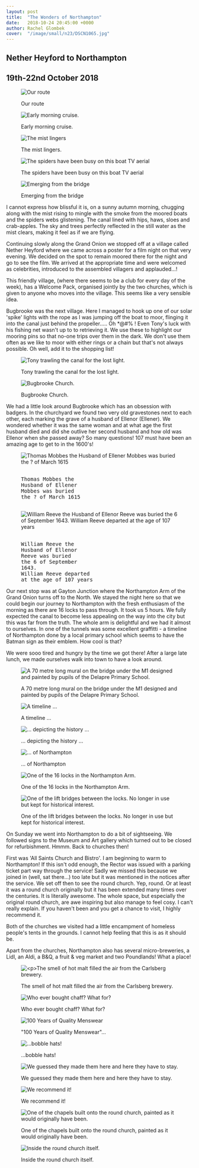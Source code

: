 ```yaml
---
layout: post
title:  "The Wonders of Northampton"
date:   2018-10-24 20:45:00 +0000
author: Rachel Glombek
cover:  "/image/small/n23/DSCN1065.jpg"
---
```


<h2>Nether Heyford to Northampton</h2>
<h2>19th-22nd October 2018</h2>

<figure>
 <img src="{{site.baseurl}}/image/maps/n23map.png" alt="Our route" >
 <figcaption>
 <p>Our route</p>
 </figcaption>
</figure>

<figure>
 <img src="{{site.baseurl}}/image/small/n23/DSCN0991.jpg" alt="Early morning cruise." >
 <figcaption>
 <p>Early morning cruise.</p>
 </figcaption>
</figure>


<figure>
 <img src="{{site.baseurl}}/image/small/n23/DSCN0998.jpg" alt="The mist lingers" >
 <figcaption>
 <p>The mist lingers.</p>
 </figcaption>
</figure>


<figure>
 <img src="{{site.baseurl}}/image/small/n23/DSCN0987.jpg" alt="The spiders have been busy on this boat TV aerial" >
 <figcaption>
 <p>The spiders have been busy on this boat TV aerial</p>
 </figcaption>
</figure>


<figure>
 <img src="{{site.baseurl}}/image/small/n23/DSCN1003.jpg" alt="Emerging from the bridge" >
 <figcaption>
 <p>Emerging from the bridge</p>
 </figcaption>
</figure>


<p>I cannot express how blissful it is, on a sunny autumn morning, chugging along with the mist rising to mingle with the smoke from the moored boats and the spiders webs glistening. The canal lined with hips, haws, sloes and crab-apples. The sky and trees perfectly reflected in the still water as the mist clears, making it feel as if we are flying.

<p>Continuing slowly along the Grand Onion we stopped off at a village called Nether Heyford where we came across a poster for a film night on that very evening. We decided on the spot to remain moored there for the night and go to see the film. We arrived at the appropriate time and were welcomed as celebrities, introduced to the assembled villagers and applauded...!</p>

<p>This friendly village, (where there seems to be a club for every day of the week), has a Welcome Pack, organised jointly by the two churches, which is given to anyone who moves into the village. This seems like a very sensible idea.</p>
<p>Bugbrooke was the next village. Here I managed to hook up one of our solar 'spike' lights with the rope as I was jumping off the boat to moor, flinging it into the canal just behind the propeller..... Oh *@#% ! Even Tony's luck with his fishing net wasn't up to to retrieving it. We use these to highlight our mooring pins so that no-one trips over them in the dark. We don't use them often as we like to moor with either rings or a chain but that's not always possible. Oh well, add it to the shopping list!</p>
 <figure>
 <img src="{{site.baseurl}}/image/small/n23/DSCN1009.jpg" alt="Tony trawling the canal for the lost light." >
 <figcaption>
 <p>Tony trawling the canal for the lost light.</p>
 </figcaption>
</figure>


<figure>
 <img src="{{site.baseurl}}/image/small/n23/DSCN1015.jpg" alt="Bugbrooke Church." >
 <figcaption>
 <p>Bugbrooke Church.</p>
 </figcaption>
</figure>

<p>We had a little look around Bugbrooke which has an obsession with badgers. In the churchyard we found two very old gravestones next to each other, each marking the grave of a husband of Ellenor (Ellener). We wondered whether it was the same woman and at what age the first husband died and did she outlive her second husband and how old was Ellenor when she passed away? So many questions!
107 must have been an amazing age to get to in the 1600's!</p>
<figure>
 <img src="{{site.baseurl}}/image/small/n23/DSCN1013.jpg" alt="
Thomas Mobbes the
Husband of Ellener
Mobbes was buried
the ? of March 1615">
 <figcaption>
 <xmp> 
Thomas Mobbes the
Husband of Ellener
Mobbes was buried
the ? of March 1615
 </xmp> 
 </figcaption>
</figure>

<figure>
 <img src="{{site.baseurl}}/image/small/n23/DSCN1012.jpg" alt="William Reeve the
Husband of Ellenor
Reeve was buried
the 6 of September
1643.
William Reeve departed
at the age of 107 years
">
 <figcaption>
  <xmp>
William Reeve the
Husband of Ellenor
Reeve was buried
the 6 of September
1643.
William Reeve departed
at the age of 107 years
</xmp>
 </figcaption>
</figure>

<p>Our next stop was at Gayton Junction where the Northampton Arm of the Grand Onion turns off to the North. We stayed the night here so that we could begin our journey to Northampton with the fresh enthusiasm of the morning as there are 16 locks to pass through. It took us 5 hours. We fully expected the canal to become less appealing on the way into the city but this was far from the truth. The whole arm is delightful and we had it almost to ourselves. In one of the tunnels was some excellent graffitti - a timeline of Northampton done by a local primary school which seems to have the Batman sign as their emblem. How cool is that?</p>
<p>We were sooo tired and hungry by the time we got there! After a large late lunch, we made ourselves walk into town to have a look around.</p>

<figure>
 <img src="{{site.baseurl}}/image/small/n23/DSCN1038.jpg" alt="A 70 metre long mural on the bridge under the M1 designed and painted by pupils of the Delapre Primary School." >
 <figcaption>
 <p>A 70 metre long mural on the bridge under the M1 designed and painted by pupils of the Delapre Primary School.</p>
 </figcaption>
</figure>

<figure>
 <img src="{{site.baseurl}}/image/small/n23/DSCN1051.jpg" alt="A timeline ..." >
 <figcaption>
 <p>A timeline ...</p>
 </figcaption>
</figure>

<figure>
 <img src="{{site.baseurl}}/image/small/n23/DSCN1043.jpg" alt="... depicting the history ..." >
 <figcaption>
 <p>... depicting the history ...</p>
 </figcaption>
</figure>

<figure>
 <img src="{{site.baseurl}}/image/small/n23/DSCN1046.jpg" alt="... of Northampton" >
 <figcaption>
 <p>... of Northampton</p>
 </figcaption>
</figure>

<figure>
 <img src="{{site.baseurl}}/image/small/n23/DSCN1029.jpg" alt="One of the 16 locks in the Northampton Arm." >
 <figcaption>
 <p>One of the 16 locks in the Northampton Arm.</p>
 </figcaption>
</figure>

<figure>
 <img src="{{site.baseurl}}/image/small/n23/DSCN1034.jpg" alt="One of the lift bridges between the locks. No longer in use but kept for historical interest." >
 <figcaption>
 <p>One of the lift bridges between the locks. No longer in use but kept for historical interest.</p>
 </figcaption>
</figure>

<p>On Sunday we went into Northampton to do a bit of sightseeing. We followed signs to the Museum and Art gallery which turned out to be closed for refurbishment. Hmmm. Back to churches then!</p>

<p>First was 'All Saints Church and Bistro'. I am beginning to warm to Northampton! If this isn't odd enough, the Rector was issued with a parking ticket part way through the service! Sadly we missed this because we joined in (well, sat there...) too late but it was mentioned in the notices after the service.
We set off then to see the round church. Yep, round. Or at least it was a round church originally but it has been extended many times over the centuries. It is literally awesome. The whole space, but especially the original round church, are awe inspiring but also manage to feel cosy. I can't really explain. If you haven't been and you get a chance to visit, I highly recommend it.</p>
<p>Both of the churches we visited had a little encampment of homeless people's tents in the grounds. I cannot help feeling that this is as it should be.</p>
<p>Apart from the churches, Northampton also has several micro-breweries, a Lidl, an Aldi, a B&Q, a fruit & veg market and two Poundlands! What a place!</p>

<figure>
 <img src="{{site.baseurl}}/image/small/n23/DSCN1055.jpg" alt="<p>The smell of hot malt filled the air from the Carlsberg brewery." >
 <figcaption>
 <p>The smell of hot malt filled the air from the Carlsberg brewery.</p>
 </figcaption>
</figure>

<figure>
 <img src="{{site.baseurl}}/image/small/n23/DSCN1074.jpg" alt="Who ever bought chaff? What for?" >
 <figcaption>
 <p>Who ever bought chaff? What for?</p>
 </figcaption>
</figure>

<figure>
 <img src="{{site.baseurl}}/image/small/n23/DSCN1057.jpg" alt="100 Years of Quality Menswear"..." >
 <figcaption>
 <p>"100 Years of Quality Menswear"...</p>
 </figcaption>
</figure>

<figure>
 <img src="{{site.baseurl}}/image/small/n23/DSCN1058.jpg" alt="...bobble hats!" >
 <figcaption>
 <p>...bobble hats!</p>
 </figcaption>
</figure>

<figure>
 <img src="{{site.baseurl}}/image/small/n23/DSCN1070.jpg" alt="We guessed they made them here and here they have to stay." >
 <figcaption>
 <p>We guessed they made them here and here they have to stay.</p>
 </figcaption>
</figure>

<figure>
 <img src="{{site.baseurl}}/image/small/n23/DSCN1072.jpg" alt="We recommend it!" >
 <figcaption>
 <p>We recommend it!</p>
 </figcaption>
</figure>

<figure>
 <img src="{{site.baseurl}}/image/small/n23/DSCN1063.jpg" alt="One of the chapels built onto the round church, painted as it would originally have been." >
 <figcaption>
 <p>One of the chapels built onto the round church, painted as it would originally have been.</p>
 </figcaption>
</figure>

<figure>
 <img src="{{site.baseurl}}/image/small/n23/DSCN1065.jpg" alt="Inside the round church itself." >
 <figcaption>
 <p>Inside the round church itself.</p>
 </figcaption>
</figure>

